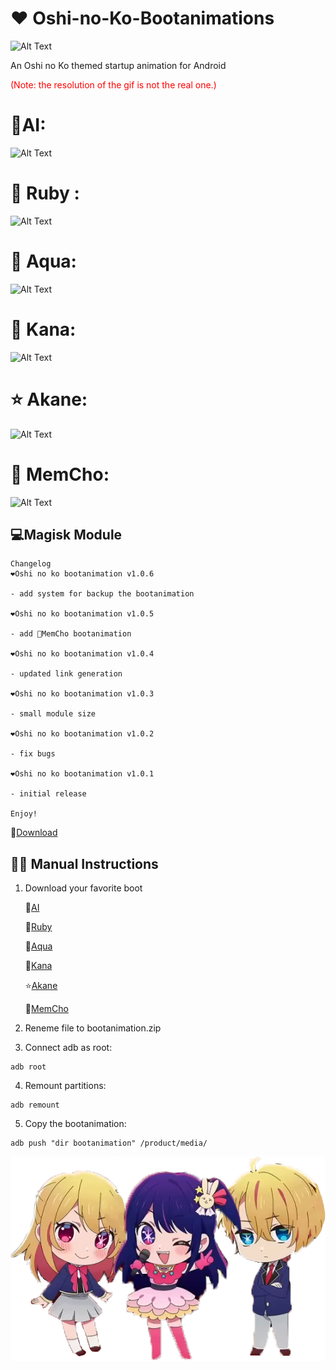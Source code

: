 

# ❤️ Oshi-no-Ko-Bootanimations
![Alt Text](./copertina.png)

An Oshi no Ko themed startup animation for Android

<span style="color:red">(Note: the resolution of the gif is not the real one.)</span>

# 🌟AI:
![Alt Text](./preview.gif)


# 💎 Ruby :

![Alt Text](./preview1.gif)


# 🌊 Aqua:

![Alt Text](./preview2.gif)

# 🔴 Kana:

![Alt Text](./preview3.gif)

# ⭐ Akane:

![Alt Text](./preview4.gif)

# 💛 MemCho:

![Alt Text](./preview5.gif)


## 💻Magisk Module

```
Changelog
❤️Oshi no ko bootanimation v1.0.6

- add system for backup the bootanimation

❤️Oshi no ko bootanimation v1.0.5

- add 💛MemCho bootanimation

❤️Oshi no ko bootanimation v1.0.4

- updated link generation
  
❤️Oshi no ko bootanimation v1.0.3

- small module size

❤️Oshi no ko bootanimation v1.0.2

- fix bugs

❤️Oshi no ko bootanimation v1.0.1

- initial release
  
Enjoy!
```

🔗[Download](https://github.com/Anto426/Oshi-no-Ko-Bootanimations/releases/download/3.0.0/Oshi_no_ko_Bootanimations.zip)



## ✍🏻 Manual Instructions

1. Download your favorite boot
   
      🌟[AI](https://github.com/Anto426/Oshi-no-Ko-Bootanimation/releases/download/1.0.0/AI0.zip)
   
      💎[Ruby](https://github.com/Anto426/Oshi-no-Ko-Bootanimation/releases/download/1.1.0/Ruby0.zip)
   
      🌊[Aqua](https://github.com/Anto426/Oshi-no-Ko-Bootanimation/releases/download/1.2.0/Aqua0.zip)
   
      🔴[Kana](https://github.com/Anto426/Oshi-no-Ko-Bootanimation/releases/download/1.3.0/Kana0.zip)
   
      ⭐[Akane](https://github.com/Anto426/Oshi-no-Ko-Bootanimation/releases/download/1.3.0/Kana0.zip)
   
      💛[MemCho](https://github.com/Anto426/Oshi-no-Ko-Bootanimation/releases/download/1.5.0/MemCho0.zip)

3. Reneme file to bootanimation.zip 


3. Connect adb as root:

```shell
adb root
```

4. Remount partitions:

```shell
adb remount
```

5. Copy the bootanimation:

```shell
adb push "dir bootanimation" /product/media/
```

![Alt Text](./logo.png)
